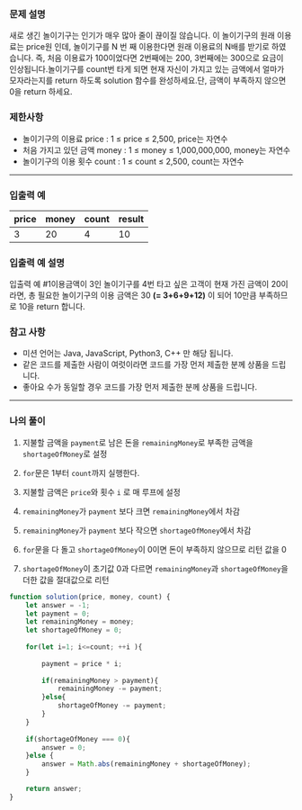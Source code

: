 ### **문제 설명**

새로 생긴 놀이기구는 인기가 매우 많아 줄이 끊이질 않습니다. 이 놀이기구의 원래 이용료는 price원 인데, 놀이기구를 N 번 째 이용한다면 원래 이용료의 N배를 받기로 하였습니다. 즉, 처음 이용료가 100이었다면 2번째에는 200, 3번째에는 300으로 요금이 인상됩니다.놀이기구를 count번 타게 되면 현재 자신이 가지고 있는 금액에서 얼마가 모자라는지를 return 하도록 solution 함수를 완성하세요.단, 금액이 부족하지 않으면 0을 return 하세요.

### 제한사항

- 놀이기구의 이용료 price : 1 ≤ price ≤ 2,500, price는 자연수
- 처음 가지고 있던 금액 money : 1 ≤ money ≤ 1,000,000,000, money는 자연수
- 놀이기구의 이용 횟수 count : 1 ≤ count ≤ 2,500, count는 자연수

---

### 입출력 예

| price | money | count | result |
| --- | --- | --- | --- |
| 3 | 20 | 4 | 10 |

### 입출력 예 설명

입출력 예 #1이용금액이 3인 놀이기구를 4번 타고 싶은 고객이 현재 가진 금액이 20이라면, 총 필요한 놀이기구의 이용 금액은 30 **(= 3+6+9+12)** 이 되어 10만큼 부족하므로 10을 return 합니다.

### **참고 사항**

- 미션 언어는 Java, JavaScript, Python3, C++ 만 해당 됩니다.
- 같은 코드를 제출한 사람이 여럿이라면 코드를 가장 먼저 제출한 분께 상품을 드립니다.
- 좋아요 수가 동일할 경우 코드를 가장 먼저 제출한 분께 상품을 드립니다.

---

### 나의 풀이

1. 지불할 금액을 `payment`로 남은 돈을 `remainingMoney`로 부족한 금액을 `shortageOfMoney`로 설정

2. `for`문은 1부터 `count`까지 실행한다.

3. 지불할 금액은 `price`와 횟수 `i` 로 매 루프에 설정

4. `remainingMoney`가 `payment` 보다 크면 `remainingMoney`에서 차감

5.  `remainingMoney`가 `payment` 보다 작으면 `shortageOfMoney`에서 차감

6. `for`문을 다 돌고 `shortageOfMoney`이 0이면 돈이 부족하지 않으므로 리턴 값을 0

7. `shortageOfMoney`이 초기값 0과 다르면 `remainingMoney`과 `shortageOfMoney`을 더한 값을 절대값으로 리턴

```javascript
function solution(price, money, count) {
    let answer = -1;
    let payment = 0;
    let remainingMoney = money;
    let shortageOfMoney = 0;
    
    for(let i=1; i<=count; ++i ){
        
        payment = price * i;
        
        if(remainingMoney > payment){
            remainingMoney -= payment;
        }else{
            shortageOfMoney -= payment;
        }
    }
    
    if(shortageOfMoney === 0){
        answer = 0;
    }else {
        answer = Math.abs(remainingMoney + shortageOfMoney);
    }

    return answer;
}
```